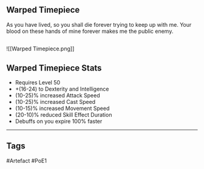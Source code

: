 ## Warped Timepiece
As you have lived, so you shall die
forever trying to keep up with me.
Your blood on these hands of mine
forever makes me the public enemy.
##
![[Warped Timepiece.png]]
## Warped Timepiece Stats
- Requires Level 50
- +(16-24) to Dexterity and Intelligence
- (10-25)% increased Attack Speed
- (10-25)% increased Cast Speed
- (10-15)% increased Movement Speed
- (20-10)% reduced Skill Effect Duration
- Debuffs on you expire 100% faster


---
## Tags
#Artefact
#PoE1